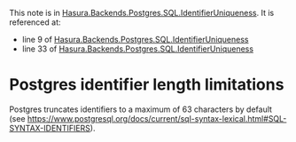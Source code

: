 This note is in [Hasura.Backends.Postgres.SQL.IdentifierUniqueness](https://github.com/hasura/graphql-engine/blob/master/server/src-lib/Hasura/Backends/Postgres/SQL/IdentifierUniqueness.hs#L22).
It is referenced at:
  - line 9 of [Hasura.Backends.Postgres.SQL.IdentifierUniqueness](https://github.com/hasura/graphql-engine/blob/master/server/src-lib/Hasura/Backends/Postgres/SQL/IdentifierUniqueness.hs#L9)
  - line 33 of [Hasura.Backends.Postgres.SQL.IdentifierUniqueness](https://github.com/hasura/graphql-engine/blob/master/server/src-lib/Hasura/Backends/Postgres/SQL/IdentifierUniqueness.hs#L33)

# Postgres identifier length limitations

Postgres truncates identifiers to a maximum of 63 characters by default (see
https://www.postgresql.org/docs/current/sql-syntax-lexical.html#SQL-SYNTAX-IDENTIFIERS).

